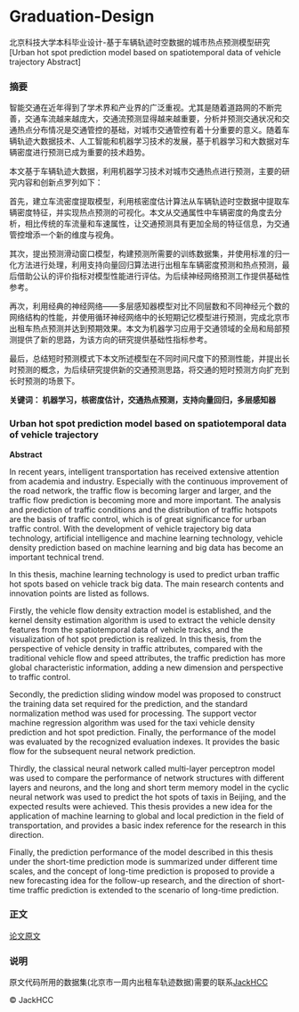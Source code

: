 # Graduation-Design
北京科技大学本科毕业设计-基于车辆轨迹时空数据的城市热点预测模型研究[Urban hot spot prediction model based on spatiotemporal data of vehicle trajectory
Abstract]

### 摘要
智能交通在近年得到了学术界和产业界的广泛重视。尤其是随着道路网的不断完善，交通车流越来越庞大，交通流预测显得越来越重要，分析并预测交通状况和交通热点分布情况是交通管控的基础，对城市交通管控有着十分重要的意义。随着车辆轨迹大数据技术、人工智能和机器学习技术的发展，基于机器学习和大数据对车辆密度进行预测已成为重要的技术趋势。

本文基于车辆轨迹大数据，利用机器学习技术对城市交通热点进行预测，主要的研究内容和创新点罗列如下：

首先，建立车流密度提取模型，利用核密度估计算法从车辆轨迹时空数据中提取车辆密度特征，并实现热点预测的可视化。本文从交通属性中车辆密度的角度去分析，相比传统的车流量和车速属性，让交通预测具有更加全局的特征信息，为交通管控增添一个新的维度与视角。

其次，提出预测滑动窗口模型，构建预测所需要的训练数据集，并使用标准的归一化方法进行处理，利用支持向量回归算法进行出租车车辆密度预测和热点预测，最后借助公认的评价指标对模型性能进行评估。为后续神经网络预测工作提供基础性参考。

再次，利用经典的神经网络——多层感知器模型对比不同层数和不同神经元个数的网络结构的性能，并使用循环神经网络中的长短期记忆模型进行预测，完成北京市出租车热点预测并达到预期效果。本文为机器学习应用于交通领域的全局和局部预测提供了新的思路，为该方向的研究提供基础性指标参考。

最后，总结短时预测模式下本文所述模型在不同时间尺度下的预测性能，并提出长时预测的概念，为后续研究提供新的交通预测思路，将交通的短时预测方向扩充到长时预测的场景下。

**关键词：	机器学习，核密度估计，交通热点预测，支持向量回归，多层感知器**


### Urban hot spot prediction model based on spatiotemporal data of vehicle trajectory
**Abstract**

In recent years, intelligent transportation has received extensive attention from academia and industry. Especially with the continuous improvement of the road network, the traffic flow is becoming larger and larger, and the traffic flow prediction is becoming more and more important. The analysis and prediction of traffic conditions and the distribution of traffic hotspots are the basis of traffic control, which is of great significance for urban traffic control. With the development of vehicle trajectory big data technology, artificial intelligence and machine learning technology, vehicle density prediction based on machine learning and big data has become an important technical trend.

In this thesis, machine learning technology is used to predict urban traffic hot spots based on vehicle track big data. The main research contents and innovation points are listed as follows.

Firstly, the vehicle flow density extraction model is established, and the kernel density estimation algorithm is used to extract the vehicle density features from the spatiotemporal data of vehicle tracks, and the visualization of hot spot prediction is realized. In this thesis, from the perspective of vehicle density in traffic attributes, compared with the traditional vehicle flow and speed attributes, the traffic prediction has more global characteristic information, adding a new dimension and perspective to traffic control.

Secondly, the prediction sliding window model was proposed to construct the training data set required for the prediction, and the standard normalization method was used for processing. The support vector machine regression algorithm was used for the taxi vehicle density prediction and hot spot prediction. Finally, the performance of the model was evaluated by the recognized evaluation indexes. It provides the basic flow for the subsequent neural network prediction.

Thirdly, the classical neural network called multi-layer perceptron model was used to compare the performance of network structures with different layers and neurons, and the long and short term memory model in the cyclic neural network was used to predict the hot spots of taxis in Beijing, and the expected results were achieved. This thesis provides a new idea for the application of machine learning to global and local prediction in the field of transportation, and provides a basic index reference for the research in this direction.

Finally, the prediction performance of the model described in this thesis under the short-time prediction mode is summarized under different time scales, and the concept of long-time prediction is proposed to provide a new forecasting idea for the follow-up research, and the direction of short-time traffic prediction is extended to the scenario of long-time prediction.


### 正文
[论文原文](Doc/Thesis.pdf)

### 说明
原文代码所用的数据集(北京市一周内出租车轨迹数据)需要的联系[JackHCC](https://github.com/JackHCC)


© JackHCC

